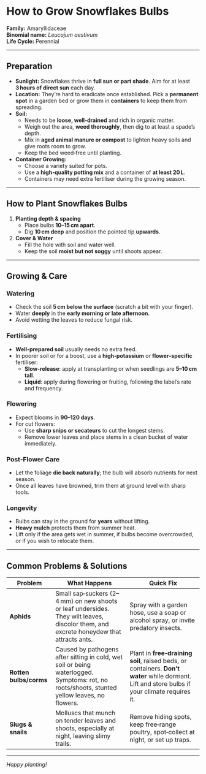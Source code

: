 # How to Grow Snowflakes Bulbs

**Family:** Amaryllidaceae  
**Binomial name:** *Leucojum aestivum*  
**Life Cycle:** Perennial  

---

## Preparation

- **Sunlight:** Snowflakes thrive in **full sun or part shade**. Aim for at least **3 hours of direct sun** each day.  
- **Location:** They’re hard to eradicate once established. Pick a **permanent spot** in a garden bed or grow them in **containers** to keep them from spreading.  
- **Soil:**  
  - Needs to be **loose, well‑drained** and rich in organic matter.  
  - Weigh out the area, **weed thoroughly**, then dig to at least a spade’s depth.  
  - Mix in **aged animal manure or compost** to lighten heavy soils and give roots room to grow.  
  - Keep the bed weed‑free until planting.  
- **Container Growing:**  
  - Choose a variety suited for pots.  
  - Use a **high‑quality potting mix** and a container of **at least 20 L**.  
  - Containers may need extra fertiliser during the growing season.

---

## How to Plant Snowflakes Bulbs

1. **Planting depth & spacing**  
   - Place bulbs **10–15 cm apart**.  
   - Dig **10 cm deep** and position the pointed tip **upwards**.  
2. **Cover & Water**  
   - Fill the hole with soil and water well.  
   - Keep the soil **moist but not soggy** until shoots appear.

---

## Growing & Care

### Watering  
- Check the soil **5 cm below the surface** (scratch a bit with your finger).  
- Water **deeply** in the **early morning or late afternoon**.  
- Avoid wetting the leaves to reduce fungal risk.

### Fertilising  
- **Well‑prepared soil** usually needs no extra feed.  
- In poorer soil or for a boost, use a **high‑potassium** or **flower‑specific** fertiliser:  
  - **Slow‑release**: apply at transplanting or when seedlings are **5–10 cm tall**.  
  - **Liquid**: apply during flowering or fruiting, following the label’s rate and frequency.

### Flowering  
- Expect blooms in **90–120 days**.  
- For cut flowers:  
  - Use **sharp snips or secateurs** to cut the longest stems.  
  - Remove lower leaves and place stems in a clean bucket of water immediately.  

### Post‑Flower Care  
- Let the foliage **die back naturally**; the bulb will absorb nutrients for next season.  
- Once all leaves have browned, trim them at ground level with sharp tools.  

### Longevity  
- Bulbs can stay in the ground for **years** without lifting.  
- **Heavy mulch** protects them from summer heat.  
- Lift only if the area gets wet in summer, if bulbs become overcrowded, or if you wish to relocate them.

---

## Common Problems & Solutions

| Problem | What Happens | Quick Fix |
|---------|--------------|-----------|
| **Aphids** | Small sap‑suckers (2–4 mm) on new shoots or leaf undersides. They wilt leaves, discolor them, and excrete honeydew that attracts ants. | Spray with a garden hose, use a soap or alcohol spray, or invite predatory insects. |
| **Rotten bulbs/corms** | Caused by pathogens after sitting in cold, wet soil or being waterlogged. Symptoms: rot, no roots/shoots, stunted yellow leaves, no flowers. | Plant in **free‑draining soil**, raised beds, or containers. **Don’t water** while dormant. Lift and store bulbs if your climate requires it. |
| **Slugs & snails** | Molluscs that munch on tender leaves and shoots, especially at night, leaving slimy trails. | Remove hiding spots, keep free‑range poultry, spot‑collect at night, or set up traps. |

---

*Happy planting!*